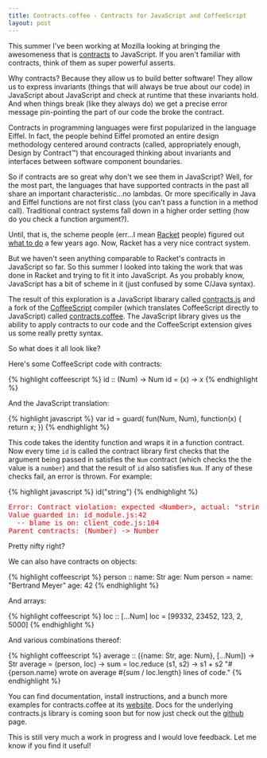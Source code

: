 ```yaml
---
title: Contracts.coffee - Contracts for JavaScript and CoffeeScript
layout: post
---
```


This summer I've been working at Mozilla looking at bringing the
awesomeness that is
[contracts](http://en.wikipedia.org/wiki/Design_by_contract) to
JavaScript. If you aren't familiar with contracts, think of them as
super powerful asserts.

Why contracts? Because they allow us to build
better software! They allow us to express invariants (things that will
always be true about our code) in JavaScript about JavaScript and
check at runtime that these invariants hold. And when things break
(like they always do) we get a precise error message pin-pointing the
part of our code the broke the contract.

Contracts in programming languages were first popularized in the
language Eiffel. In fact, the people behind Eiffel promoted an entire
design methodology centered around contracts (called, appropriately
enough, Design by Contract&trade;) that encouraged thinking about invariants and
interfaces between software component boundaries.

So if contracts are so great why don't we see them in JavaScript?
Well, for the most part, the languages that have supported contracts in
the past all share an important characteristic...no lambdas. Or more
specifically in Java and Eiffel functions are not first class (you
can't pass a function in a method call). Traditional contract systems
fall down in a higher order setting (how do you check a function
argument?).

Until, that is, the scheme people (err...I mean
[Racket](http://racket-lang.org/) people) figured out
[what to do](http://www.eecs.northwestern.edu/~robby/pubs/papers/ho-contracts-techreport.pdf)
a few years ago. Now, Racket has a very nice contract system.

But we haven't seen anything comparable to Racket's contracts in
JavaScript so far. So this summer I looked into taking the work that
was done in Racket and trying to fit it into JavaScript. As you
probably know, JavaScript has a bit of scheme in it (just confused by
some C/Java syntax).

The result of this exploration is a JavaScript libarary called
[contracts.js](https://github.com/disnet/contracts.js) and 
a fork of the
[CoffeeScript](http://jashkenas.github.com/coffee-script/) compiler
(which translates CoffeeScript directly to JavaScript) called
[contracts.coffee](http://disnetdev.com/contracts.coffee/).
The JavaScript library gives us the ability to apply contracts to our
code and the CoffeeScript extension gives us some really pretty
syntax.

So what does it all look like?

Here's some CoffeeScript code with contracts:

{% highlight coffeescript %}
id :: (Num) -> Num
id = (x) -> x
{% endhighlight %}

And the JavaScript translation:

{% highlight javascript %}
var id = guard(
     fun(Num, Num),
     function(x) { return x; })
{% endhighlight %}

This code takes the identity function and wraps it in a
function contract. Now every time `id` is called the contract library
first checks that the argument being passed in satisfies the `Num`
contract (which checks the the value is a `number`) and that the
result of `id` also satisfies `Num`. If any of these checks fail, an
error is thrown. For example:

{% highlight javascript %}
id("string")
{% endhighlight %}

<pre style='color: red'>
Error: Contract violation: expected &lt;Number&gt;, actual: "string"
Value guarded in: id_module.js:42
  -- blame is on: client_code.js:104
Parent contracts: (Number) -> Number
</pre>

Pretty nifty right?

We can also have contracts on objects:

{% highlight coffeescript %}
person ::
    name: Str
    age: Num
person =
    name: "Bertrand Meyer"
    age: 42
{% endhighlight %}

And arrays:

{% highlight coffeescript %}
loc :: [...Num]
loc = [99332, 23452, 123, 2, 5000]
{% endhighlight %}

And various combinations thereof:

{% highlight coffeescript %}
average :: ({name: Str, age: Num}, [...Num]) -> Str
average = (person, loc) ->
    sum = loc.reduce (s1, s2) -> s1 + s2
    "#{person.name} wrote on average
    #{sum / loc.length} lines of code."
{% endhighlight %}

You can find documentation, install instructions, and a bunch more
examples for contracts.coffee at its
[website](http://disnetdev.com/contracts.coffee/). Docs for the
underlying contracts.js library is coming soon but for now just check
out the [github](https://github.com/disnet/contracts.js) page.

This is still very much a work in progress and I would love
feedback. Let me know if you find it useful!
